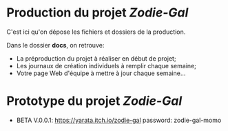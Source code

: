 # Production du projet *Zodie-Gal*
C'est ici qu'on dépose les fichiers et dossiers de la production. 

Dans le dossier **docs**, on retrouve:
* La préproduction du projet à réaliser en début de projet;
* Les journaux de création individuels à remplir chaque semaine;
* Votre page Web d'équipe à mettre à jour chaque semaine...


# Prototype du projet *Zodie-Gal*

- BETA
V.0.0.1: https://yarata.itch.io/zodie-gal password: zodie-gal-momo
